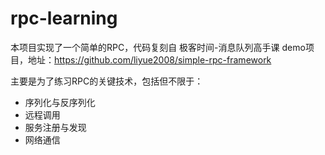 # rpc-learning

本项目实现了一个简单的RPC，代码复刻自 极客时间-消息队列高手课 demo项目，地址：https://github.com/liyue2008/simple-rpc-framework

主要是为了练习RPC的关键技术，包括但不限于：
- 序列化与反序列化
- 远程调用
- 服务注册与发现
- 网络通信